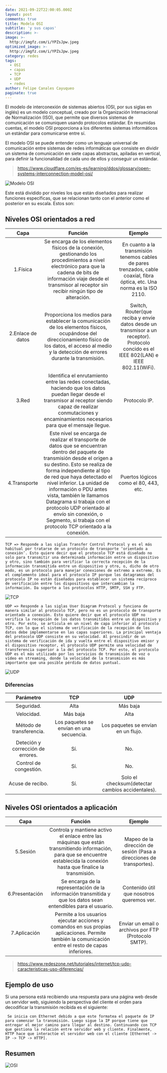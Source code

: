 ```yaml
---
date: 2021-09-22T22:00:05.000Z
layout: post
comments: true
title: Modelo OSI
subtitle: 'y sus capas'
description: >-
image: >-
  http://imgfz.com/i/YPZsJpw.jpeg
optimized_image: >-
  http://imgfz.com/i/YPZsJpw.jpeg
category: redes
tags:
  - OSI
  - capas
  - TCP
  - UDP
  - redes
author: Felipe Canales Cayuqueo
paginate: true
---
```


El modelo de interconexión de sistemas abiertos (OSI, por sus siglas en inglés) es un modelo conceptual, creado por la Organización Internacional de Normalización (ISO), que permite que diversos sistemas de comunicación se comuniquen usando protocolos estándar. En resumidas cuentas, el modelo OSI proporciona a los diferentes sistemas informáticos un estándar para comunicarse entre sí.

El modelo OSI se puede entender como un lenguaje universal de comunicación entre sistemas de redes informáticas que consiste en dividir un sistema de comunicación en siete capas abstractas, apiladas en vertical, para definir la funcionalidad de cada uno de ellos y conseguir un estándar.

>https://www.cloudflare.com/es-es/learning/ddos/glossary/open-systems-interconnection-model-osi/

![Modelo OSI](http://imgfz.com/i/upXOSz1.jpeg)

Este está dividido por niveles los que están diseñados para realizar funciones específicas, que se relacionan tanto con el anterior como el posterior en su escala. Estos son:

## Niveles OSI orientados a red

| Capa | Función | Ejemplo |
| :--------: | :-------: | :-------: |
| 1.Física | Se encarga de los elementos físicos de la conexión, gestionando los procedimientos a nivel electrónico para que la cadena de bits de información viaje desde el transmisor al receptor sin recibir ningún tipo de alteración. | En cuanto a la transmisión tenemos cables de pares trenzados, cable coaxial, fibra óptica, etc. Una norma es la ISO 2110. |
| 2.Enlace de datos | Proporciona los medios para establecer la comunicación de los elementos físicos, ocupándose del direccionamiento físico de los datos, el acceso al medio y la detección de errores durante la transmisión. | Switch, Router(que reciba y envíe datos desde un transmisor a un receptor).  Protocolo concido es el IEEE 802(LAN) e IEEE 802.11(WiFi). | 
| 3.Red | Identifica el enrutamiento entre las redes conectadas, haciendo que los datos puedan llegar desde el transmisor al receptor siendo capaz de realizar conmutaciones y encaminamientos necesarios para que el mensaje llegue. | Protocolo IP. |
| 4.Transporte | Este nivel se encarga de realizar el transporte de datos que se encuentran dentro del paquete de transmisión desde el origen a su destino. Esto se realiza de forma independiente al tipo de red que haya detectado el nivel inferior. La unidad de información o PDU antes vista, también le llamamos Datagrama si trabaja con el protocolo UDP orientado al envío sin conexión, o Segmento, si trabaja con el protocolo TCP orientado a la conexión. | Puertos lógicos como el 80, 443, etc. |

```
TCP => Responde a las siglas Transfer Control Protocol y es el más habitual por tratarse de un protocolo de transporte ‘orientado a conexión’. Esto quiere decir que el protocolo TCP está diseñado no solo para transmitir una determinada información entre un dispositivo y otro, sino también para verificar la correcta recepción de la información transmitida entre un dispositivo y otro, o, dicho de otro modo, es un protocolo para manejar conexiones de extremo a extremo. Es el complemento ideal para el protocolo IP porque los datagramas del protocolo IP no están diseñados para establecer un sistema recíproco de verificación entre los dispositivos que intercambian la información. Da soporte a los protocolos HTTP, SMTP, SSH y FTP.
```
![TCP](http://imgfz.com/i/xMlIgUH.gif)

```
UDP => Responde a las siglas User Diagram Protocol y funciona de manera similar al protocolo TCP, pero no es un protocolo de transporte orientado a conexión. Esto quiere decir que el protocolo UDP no verifica la recepción de los datos transmitidos entre un dispositivo y otro. Por esto, se articula en un nivel de capa inferior al protocolo TCP, con lo que el sistema de verificación de la recepción de los datos debe implementarse en las capas superiores. La principal ventaja del protocolo UDP consiste en su velocidad. Al prescindir de un sistema de verificación de ida y vuelta entre el dispositivo emisor y el dispositivo receptor, el protocolo UDP permite una velocidad de transferencia superior a la del protocolo TCP. Por esto, el protocolo UDP es el más utilizado por los servicios de transmisión de voz o vídeo en streaming, donde la velocidad de la transmisión es más importante que una posible pérdida de datos puntual.
```
![UDP](http://imgfz.com/i/UiSD9Im.gif)

### Diferencias

| Parámetro | TCP | UDP |
| :--------: | :-------: | :-------: |
| Seguridad. | Alta | Más baja |
| Velocidad. | Más baja | Alta |
| Método de transferencia. | Los paquetes se envían en una secuencia. | Los paquetes se envían en un flujo. |
| Deteción y corrección de errores. | Sí. | No. |
| Control de congestión. | Sí. | No. |
| Acuse de recibo. | Sí. | Solo el checksum(detectar cambios accidentales). |

## Niveles OSI orientados a aplicación

| Capa | Función | Ejemplo |
| :--------: | :-------: | :-------: |
| 5.Sesión | Controla y mantiene activo el enlace entre las máquinas que están transmitiendo información, para que se encuentre establecida la conexión hasta que finalice la transmisión.  | Mapeo de la dirección de sesión (Pasa a direcciones de transportes). |
| 6.Presentación | Se encarga de la representación de la información transmitida y que los datos sean entendibles para el usuario. | Contenido útil que nosotros queremos ver. |
| 7.Aplicación | Permite a los usuarios ejecutar acciones y comandos en sus propias aplicaciones. Permite también la comunicación entre el resto de capas inferiores.| Enviar un email o archivos por FTP (Protocolo SMTP). |

> https://www.redeszone.net/tutoriales/internet/tcp-udp-caracteristicas-uso-diferencias/

## Ejemplo de uso
Si una persona está recibiendo una respuesta para una página web desde un servidor web, siguiendo la perspectiva del cliente el orden para decodificar la transmisión recibida es el siguiente:

```
 Se inicia con Ethernet debido a que este formatea el paquete de IP para comenzar la transmisión. Luego sigue la IP porque tiene que entregar el mejor camino para llegar al destino. Continuando con TCP que gestiona la relación entre servidor web y cliente. Finalmente, HTTP hace que interactúe el servidor web con el cliente [Ethernet -> IP -> TCP -> HTTP].  
```

## Resumen
![OSI](http://imgfz.com/i/1nWNShK.png)
